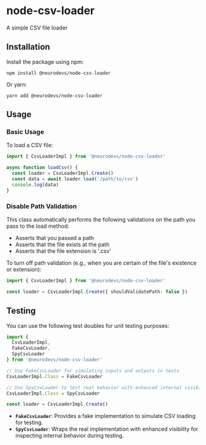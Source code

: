 # node-csv-loader

A simple CSV file loader

## Installation

Install the package using npm:

`npm install @neurodevs/node-csv-loader`

Or yarn:

`yarn add @neurodevs/node-csv-loader`

## Usage

### Basic Usage

To load a CSV file:

```typescript
import { CsvLoaderImpl } from '@neurodevs/node-csv-loader'

async function loadCsv() {
  const loader = CsvLoaderImpl.Create()
  const data = await loader.load('/path/to/csv')
  console.log(data)
}
```

### Disable Path Validation

This class automatically performs the following validations on the path you pass to the load method:

- Asserts that you passed a path
- Asserts that the file exists at the path
- Asserts that the file extension is '.csv'

To turn off path validation (e.g., when you are certain of the file's existence or extension):

```typescript
import { CsvLoaderImpl } from '@neurodevs/node-csv-loader'

const loader = CsvLoaderImpl.Create({ shouldValidatePath: false })
```

## Testing

You can use the following test doubles for unit testing purposes:

```typescript
import {
  CsvLoaderImpl,
  FakeCsvLoader,
  SpyCsvLoader
} from '@neurodevs/node-csv-loader'

// Use FakeCsvLoader for simulating inputs and outputs in tests
CsvLoaderImpl.Class = FakeCsvLoader

// Use SpyCsvLoader to test real behavior with enhanced internal visibility
CsvLoaderImpl.Class = SpyCsvLoader

const loader = CsvLoaderImpl.Create()
```

- **`FakeCsvLoader`**: Provides a fake implementation to simulate CSV loading for testing.
- **`SpyCsvLoader`**: Wraps the real implementation with enhanced visibility for inspecting internal behavior during testing.
